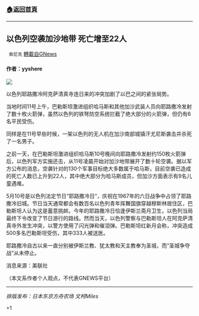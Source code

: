 ###  [:house:返回首頁](https://github.com/ourhimalayas/txt)
---

## 以色列空袭加沙地带 死亡增至22人
` 索尼克` [轉載自GNews](https://gnews.org/zh-hans/1219307/)

#### 作者：yyshere

![]()![](https://gnews-media-offload.s3.amazonaws.com/wp-content/uploads/2021/05/11102031/e0d53eb6206a458587a746101d507b76-2.jpeg)

以色列耶路撒冷阿克萨清真寺连日来的冲突加剧了以巴之间的紧张局势。

当地时间11号上午，巴勒斯坦激进组织哈马斯和其他加沙武装人员向耶路撒冷发射了数十枚火箭弹，虽然以色列的铁弩防空系统拦截了绝大部分的火箭弹，但仍有6名平民受伤。

同样是在11号早些时候，一架以色列的无人机在加沙南部城镇汗尤尼斯袭击并杀死了一名男子。

之前一天，在巴勒斯坦激进组织哈马斯10号晚间向耶路撒冷发射约150枚火箭弹后，以色列军方实施还击，从11号凌晨开始对加沙地带展开了数十轮空袭。据以军方公布的消息，空袭针对的130个军事目标绝大多数属于哈马斯，目前空袭已造成的死亡人数已上升到22人，其中绝大部分为哈马斯成员，但加沙方面表示有9名儿童遇难。

5月10号是以色列法定节日“耶路撒冷日“，庆祝在1967年的六日战争中占领了耶路撒冷旧城。节日当天通常都会有数百名以色列青年挥舞国旗穿越穆斯林居住区，巴勒斯坦人认为这是蓄意挑衅。今年的耶路撒冷日恰逢伊斯兰斋月卫生，以色列当局最终下令改变了节日游行的路线。然而当天，以色列警察与巴勒斯坦人在阿克萨清真寺外发生冲突，以警方使用了闪光弹和催泪弹。巴勒斯坦红新月会称，冲突造成500多名巴勒斯坦受伤，其中333人被送医。

耶路撒冷自古以来一直分别被伊斯兰教、犹太教和天主教奉为圣城，而“圣城争夺战“从未停止。

消息来源：美联社

（本文系作者个人观点，不代表GNEWS平台）

* * *

*排版发布：日本东京方舟农场 文柯Miles*

+1
